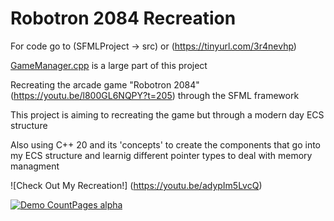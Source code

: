 # Robotron 2084 Recreation

For code go to (SFMLProject -> src) or (https://tinyurl.com/3r4nevhp)

[GameManager.cpp](https://github.com/Brad0408/ArcadeGame/blob/main/SFMLProject/src/GameManager.cpp) is a large part of this project

Recreating the arcade game "Robotron 2084" (https://youtu.be/l800GL6NQPY?t=205) through the SFML framework

This project is aiming to recreating the game but through a modern day ECS structure

Also using C++ 20 and its 'concepts' to create the components that go into my ECS structure and learnig different pointer types to deal with memory managment


![Check Out My Recreation!] (https://youtu.be/adypIm5LvcQ)

[![Demo CountPages alpha](https://img.youtube.com/vi/OkE2VeRM4mE/0.jpg)](adypIm5LvcQ)
